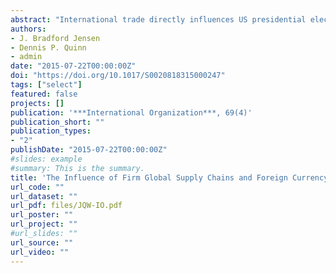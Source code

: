 ```yaml
---
abstract: "International trade directly influences US presidential elections. We explore the electoral implications of the increasing tradability of services and the large US surplus in services trade. Our paper builds on prior work showing that job insecurity from import competition in manufacturing diminishes political support for incumbents. We construct novel measures of the tradability of an industry using establishment-level data covering nearly all US economic activity. We find increases in incumbent party vote shares in counties with large numbers of workers in high-skilled tradable services as well as goods, and decreases in counties with high employment in low-skilled manufacturing. Incumbent parties are particularly vulnerable to losing votes in swing states with many low-skilled manufacturing workers. In national-level models, we show for the first time that increasing imports (exports) are associated with decreasing (increasing) presidential incumbent vote shares. The national-level effects are large and politically consequential. We also find an Electoral College incentive to protect the manufacturing sector and to oppose trade agreements."
authors:
- J. Bradford Jensen
- Dennis P. Quinn
- admin
date: "2015-07-22T00:00:00Z"
doi: "https://doi.org/10.1017/S0020818315000247"
tags: ["select"]
featured: false
projects: []
publication: '***International Organization***, 69(4)'
publication_short: ""
publication_types:
- "2"
publishDate: "2015-07-22T00:00:00Z"
#slides: example
#summary: This is the summary.
title: 'The Influence of Firm Global Supply Chains and Foreign Currency Undervaluations on U.S. Trade Disputes'
url_code: ""
url_dataset: ""
url_pdf: files/JQW-IO.pdf
url_poster: ""
url_project: ""
#url_slides: ""
url_source: ""
url_video: ""
---
```


